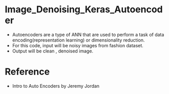 # Image_Denoising_Keras_Autoencoder

- Autoencoders are a type of ANN that are used to perform a task of data encoding(representation learning) or dimensionality reduction.
- For this code, input will be noisy images from fashion dataset.
- Output will be clean , denoised image.

# Reference
- Intro to Auto Encoders by Jeremy Jordan
